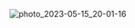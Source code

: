 ![photo_2023-05-15_20-01-16](https://github.com/yungenie/algorithm/assets/28051638/4f3b8b10-faa8-4cdf-b580-9f623ee3dfc1)
